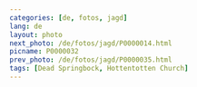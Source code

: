 ```yaml
---
categories: [de, fotos, jagd]
lang: de
layout: photo
next_photo: /de/fotos/jagd/P0000014.html
picname: P0000032
prev_photo: /de/fotos/jagd/P0000035.html
tags: [Dead Springbock, Hottentotten Church]
---
```

